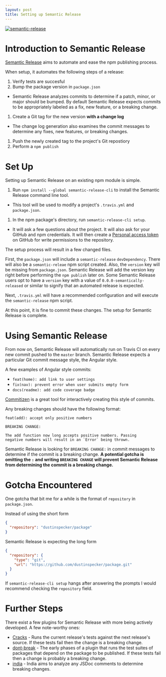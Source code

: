 ```yaml
---
layout: post
title: Setting up Semantic Release
---
```

[![semantic-release](https://img.shields.io/badge/%20%20%F0%9F%93%A6%F0%9F%9A%80-semantic--release-e10079.svg?style=flat-square)](https://github.com/semantic-release/semantic-release)

# Introduction to Semantic Release
[Semantic Release](https://github.com/semantic-release/semantic-release) aims to automate and ease the npm publishing process.

When setup, it automates the following steps of a release:

1. Verify tests are succesful
1. Bump the package version in `package.json`
 - Semantic Release analyzes commits to determine if a patch, minor, or major should be bumped. By default Semantic Release expects commits to be appropriately labeled as a fix, new feature, or a breaking change.
1. Create a Git tag for the new version **with a change log**
 - The change log generation also examines the commit messages to determine any fixes, new features, or breaking changes.
1. Push the newly created tag to the project's Git repostiory
1. Perform a `npm publish`

# Set Up
Setting up Semantic Release on an existing npm module is simple.

1. Run `npm install --global semantic-release-cli` to install the Semantic Release command line tool.
 - This tool will be used to modify a project's `.travis.yml` and `package.json`.
1. In the npm package's directory, run `semantic-release-cli setup`.
 - It will ask a few questions about the project. It will also ask for your GitHub and npm credentials. It will then create a [Personal access token](https://github.com/settings/tokens) on GitHub for write permissions to the repository.

The setup process will result in a few changed files.

First, the `package.json` will include a `semantic-release` `devDependency`. There will also be a `semantic-releae` npm script created. Also, the `version` key will be missing from `package.json`. Semantic Release will add the version key right before performing the `npm publish` later on. Some Semantic Release users opt to have a `version` key with a value of `0.0.0-semantically-released` or similar to signify that an automated release is expected.

Next, `.travis.yml` will have a recommended configuration and will execute the `semantic-release` npm script.

At this point, it is fine to commit these changes. The setup for Semantic Release is complete.

# Using Semantic Release

From now on, Semantic Release will automatically run on Travis CI on every new commit pushed to the `master` branch. Semantic Release expects a particular Git commit message style, the Angular style.

A few examples of Angular style commits:

 - `feat(home): add link to user settings`
 - `fix(nav): prevent error when user submits empty form`
 - `docs(readme): add code coverage badge`

[Commitizen](https://github.com/commitizen/cz-cli) is a great tool for interactively creating this style of commits.

Any breaking changes should have the following format:

```
feat(add): accept only positive numbers

BREAKING CHANGE:

The add function now long accepts positive numbers. Passing
negative numbers will result in an `Error` being thrown.
```

Semantic Release is looking for `BREAKING CHANGE:` in commit messages to determine if the commit is a breaking change. **A potential gotcha is omitting the `:` and writing `BREAKING CHANGE` will prevent Semantic Release from determining the commit is a breaking change.**

# Gotcha Encountered

One gotcha that bit me for a while is the format of `repository` in `package.json`.

Instead of using the short form

```json
{
  "repository": "dustinspecker/package"
}
```

Semantic Release is expecting the long form

```json
{
  "repository": {
    "type": "git",
    "url": "https://github.com/dustinspecker/package.git"
  }
}
```

If `semantic-release-cli setup` hangs after answering the prompts I would recommend checking the `repository` field.

# Further Steps

There exist a few plugins for Semantic Release with more being actively developed. A few note-worthy ones:

 - [Cracks](https://github.com/semantic-release/cracks) - Runs the current release's tests against the next release's source. If these tests fail then the change is a breaking change.
 - [dont-break](https://github.com/semantic-release/semantic-release/issues/65) - The early phases of a plugin that runs the test suites of packages that depend on the package to be published. If these tests fail then a change is probably a breaking change.
- [india](https://github.com/semantic-release/semantic-release/issues/66) - India aims to analyze any JSDoc comments to determine breaking changes.
